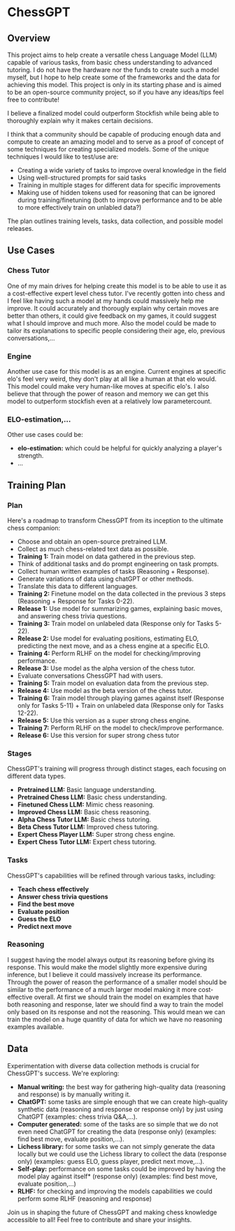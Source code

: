 # ChessGPT

## Overview
This project aims to help create a versatile chess Language Model (LLM) capable of various tasks, from basic chess understanding to advanced tutoring.
I do not have the hardware nor the funds to create such a model myself, but I hope to help create some of the frameworks and the data for achieving this model. 
This project is only in its starting phase and is aimed to be an open-source community project, so if you have any ideas/tips feel free to contribute!

I believe a finalized model could outperform Stockfish while being able to thoroughly explain why it makes certain decisions. 

I think that a community should be capable of producing enough data and compute to create an amazing model and to serve as a proof of concept of some techniques for creating specialized models.
Some of the unique techniques I would like to test/use are:
 - Creating a wide variety of tasks to improve overal knowledge in the field
 - Using well-structured prompts for said tasks
 - Training in multiple stages for different data for specific improvements
 - Making use of hidden tokens used for reasoning that can be ignored during training/finetuning (both to improve performance and to be able to more effectively train on unlabled data?)

The plan outlines training levels, tasks, data collection, and possible model releases. 

## Use Cases

### Chess Tutor
One of my main drives for helping create this model is to be able to use it as a cost-effective expert level chess tutor. 
I've recently gotten into chess and I feel like having such a model at my hands could massively help me improve.
It could accurately and thorougly explain why certain moves are better than others, it could give feedback on my games, it could suggest what I should improve and much more.
Also the model could be made to tailor its explanations to specific people considering their age, elo, previous conversations,...

### Engine
Another use case for this model is as an engine.
Current engines at specific elo's feel very weird, they don't play at all like a human at that elo would.
This model could make very human-like moves at specific elo's.
I also believe that through the power of reason and memory we can get this model to outperform stockfish even at a relatively low parametercount.

### ELO-estimation,...
Other use cases could be:
- **elo-estimation:** which could be helpful for quickly analyzing a player's strength.
- ...

## Training Plan

### Plan
Here's a roadmap to transform ChessGPT from its inception to the ultimate chess companion:
- Choose and obtain an open-source pretrained LLM.
- Collect as much chess-related text data as possible.
- **Training 1:** Train model on data gathered in the previous step.
- Think of additional tasks and do prompt engineering on task prompts.
- Collect human written examples of tasks (Reasoning + Response).
- Generate variations of data using chatGPT or other methods.
- Translate this data to different languages.
- **Training 2:** Finetune model on the data collected in the previous 3 steps (Reasoning + Response for Tasks 0-22).
- **Release 1:** Use model for summarizing games, explaining basic moves, and answering chess trivia questions.
- **Training 3:** Train model on unlabeled data (Response only for Tasks 5-22).
- **Release 2:** Use model for evaluating positions, estimating ELO, predicting the next move, and as a chess engine at a specific ELO.
- **Training 4:** Perform RLHF on the model for checking/improving performance.
- **Release 3:** Use model as the alpha version of the chess tutor.
- Evaluate conversations ChessGPT had with users.
- **Training 5:** Train model on evaluation data from the previous step.
- **Release 4:** Use model as the beta version of the chess tutor.
- **Training 6:** Train model through playing games against itself (Response only for Tasks 5-11) + Train on unlabeled data (Response only for Tasks 12-22).
- **Release 5:** Use this version as a super strong chess engine.
- **Training 7:** Perform RLHF on the model to check/improve performance.
- **Release 6:** Use this version for super strong chess tutor

### Stages
ChessGPT's training will progress through distinct stages, each focusing on different data types.
- **Pretrained LLM:** Basic language understanding.
- **Pretrained Chess LLM:** Basic chess understanding.
- **Finetuned Chess LLM:** Mimic chess reasoning.
- **Improved Chess LLM:** Basic chess reasoning.
- **Alpha Chess Tutor LLM:** Basic chess tutoring.
- **Beta Chess Tutor LLM:** Improved chess tutoring.
- **Expert Chess Player LLM:** Super strong chess engine.
- **Expert Chess Tutor LLM:** Expert chess tutoring.

### Tasks
ChessGPT's capabilities will be refined through various tasks, including:
- **Teach chess effectively**
- **Answer chess trivia questions**
- **Find the best move**
- **Evaluate position**
- **Guess the ELO**
- **Predict next move**

### Reasoning
I suggest having the model always output its reasoning before giving its response. 
This would make the model slightly more expensive during inference, but I believe it could massively increase its performance.
Through the power of reason the performance of a smaller model should be similar to the performance of a much larger model making it more cost-effective overall.
At first we should train the model on examples that have both reasoning and response, later we should find a way to train the model only based on its response and not the reasoning.
This would mean we can train the model on a huge quantity of data for which we have no reasoning examples available.

## Data
Experimentation with diverse data collection methods is crucial for ChessGPT's success. We're exploring:
- **Manual writing:** the best way for gathering high-quality data (reasoning and response) is by manually writing it.
- **ChatGPT:** some tasks are simple enough that we can create high-quality synthetic data (reasoning and response or response only) by just using ChatGPT (examples: chess trivia Q&A,...).
- **Computer generated:** some of the tasks are so simple that we do not even need ChatGPT for creating the data (response only) (examples: find best move, evaluate position,...).
- **Lichess library:** for some tasks we can not simply generate the data locally but we could use the Lichess library to collect the data (response only) (examples: guess ELO, guess player, predict next move,...).
- **Self-play:** performance on some tasks could be improved by having the model play against itself* (response only) (examples: find best move, evaluate position,...)
- **RLHF:** for checking and improving the models capabilities we could perform some RLHF (reasoning and response)


Join us in shaping the future of ChessGPT and making chess knowledge accessible to all! Feel free to contribute and share your insights.
